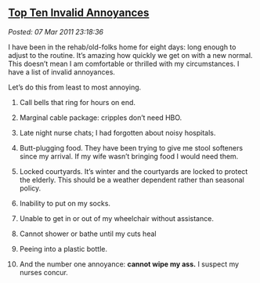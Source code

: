  
[Top Ten Invalid Annoyances](http://bakerjd99.wordpress.com/2011/03/07/top-ten-invalid-annoyances/)
---------------------------------------------------------------------------------------------------

*Posted: 07 Mar 2011 23:18:36*

I have been in the rehab/old-folks home for eight days: long enough to
adjust to the routine. It’s amazing how quickly we get on with a new
normal. This doesn’t mean I am comfortable or thrilled with my
circumstances. I have a list of invalid annoyances.

Let’s do this from least to most annoying.

1.  Call bells that ring for hours on end.

2.  Marginal cable package: cripples don’t need HBO.

3.  Late night nurse chats; I had forgotten about noisy hospitals.

4.  Butt-plugging food. They have been trying to give me stool softeners
    since my arrival. If my wife wasn’t bringing food I would need them.

5.  Locked courtyards. It’s winter and the courtyards are locked to
    protect the elderly. This should be a weather dependent rather than
    seasonal policy.

6.  Inability to put on my socks.

7.  Unable to get in or out of my wheelchair without assistance.

8.  Cannot shower or bathe until my cuts heal

9.  Peeing into a plastic bottle.

10. And the number one annoyance: **cannot wipe my ass.** I suspect my
    nurses concur.


